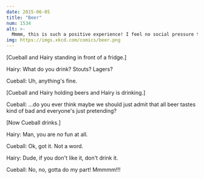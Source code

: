 ```yaml
---
date: 2015-06-05
title: "Beer"
num: 1534
alt: >-
  Mmmm, this is such a positive experience! I feel no social pressure to enjoy it at all!
img: https://imgs.xkcd.com/comics/beer.png
---
```

[Cueball and Hairy standing in front of a fridge.]

Hairy: What do you drink? Stouts? Lagers?

Cueball: Uh, anything's fine.

[Cueball and Hairy holding beers and Hairy is drinking.]

Cueball: ...do you ever think maybe we should just admit that all beer tastes kind of bad and everyone's just pretending?

[Now Cueball drinks.]

Hairy: Man, you are *no* fun at all.

Cueball: Ok, got it. Not a word.

Hairy: Dude, if you don't like it, don't drink it.

Cueball: No, no, gotta do my part! Mmmmm!!!